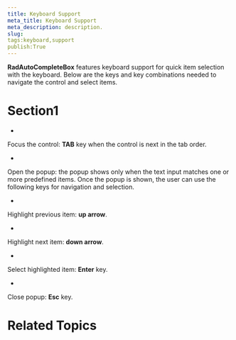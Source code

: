 ```yaml
---
title: Keyboard Support
meta_title: Keyboard Support
meta_description: description.
slug: 
tags:keyboard,support
publish:True
---
```



__RadAutoCompleteBox__ features keyboard support for quick item selection with the keyboard. Below are the keys and
        key combinations needed to navigate the control and select items.
      

# Section1

* 

Focus the control: __TAB__ key when the control is next in the tab order.
            

* 

Open the popup: the popup shows only when the text input matches one or more predefined items. Once the popup is shown, 
              the user can use the following keys for navigation and selection.
            

* 

Highlight previous item: __up arrow__.
            

* 

Highlight next item: __down arrow__.
            

* 

Select highlighted item: __Enter__ key.
            

* 

Close popup: __Esc__ key.
            

# Related Topics
